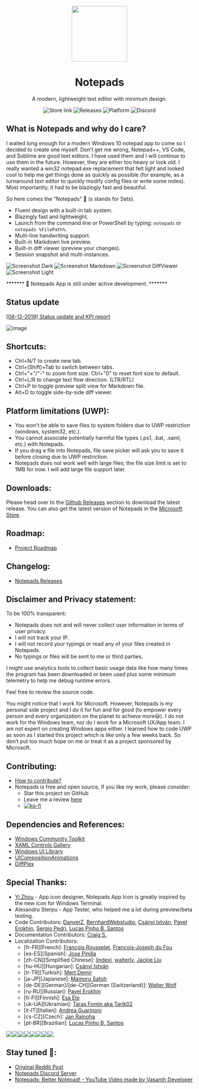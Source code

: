 <p align="center">
  <img width="150" align="center" src="src/Notepads/Assets/appicon_ws.gif">
</p>
<h1 align="center">
  Notepads
</h1>
<p align="center">
  A modern, lightweight text editor with minimum design.
</p>
<p align="center">
  <a style="text-decoration:none" href="https://www.microsoft.com/store/apps/9nhl4nsc67wm">
    <img src="https://img.shields.io/badge/Microsoft%20Store-Download-orange.svg?style=flat-square" alt="Store link" />
  </a>
  <a style="text-decoration:none" href="https://github.com/JasonStein/Notepads/releases">
    <img src="https://img.shields.io/github/release/jasonstein/notepads.svg?label=latest%20version&style=flat-square" alt="Releases" />
  </a>
  <a style="text-decoration:none">
    <img src="https://img.shields.io/badge/platform-windows%2010%20%7C%20uwp-yellow.svg?style=flat-square" alt="Platform" />
  </a>
  <a style="text-decoration:none" href="https://discord.gg/VqetCub">
    <img src="https://img.shields.io/discord/588473626651787274.svg?style=flat-square" alt="Discord" />
  </a>
</p>

## What is Notepads and why do I care?

I waited long enough for a modern Windows 10 notepad app to come so I decided to create one myself. Don’t get me wrong, Notepad++, VS Code, and Sublime are good text editors. I have used them and I will continue to use them in the future. However, they are either too heavy or look old. I really wanted a win32 notepad.exe replacement that felt light and looked cool to help me get things done as quickly as possible (for example, as a turnaround text editor to quickly modify config files or write some notes). Most importantly, it had to be blazingly fast and beautiful. 

So here comes the “Notepads” 🎉 (s stands for Sets).

* Fluent design with a built-in tab system.
* Blazingly fast and lightweight.
* Launch from the command line or PowerShell by typing: `notepads` or `notepads %FilePath%`.
* Multi-line handwriting support.
* Built-in Markdown live preview.
* Built-in diff viewer (preview your changes).
* Session snapshot and multi-instances.

![Screenshot Dark](ScreenShots/1.png?raw=true "Dark")
![Screenshot Markdown](ScreenShots/2.png?raw=true "Markdown")
![Screenshot DiffViewer](ScreenShots/3.png?raw=true "DiffViewer")
![Screenshot Light](ScreenShots/4.png?raw=true "Light")

******* 📣 Notepads App is still under active development. *******

## Status update

[[08-12-2019] Status update and KPI report](https://github.com/JasonStein/Notepads/issues/138)

![image](https://user-images.githubusercontent.com/1166162/62916469-75eb5800-bd4d-11e9-9f97-a632792400c0.png)

## Shortcuts:

* Ctrl+N/T to create new tab.
* Ctrl+(Shift)+Tab to switch between tabs.
* Ctrl+"+"/"-" to zoom font size. Ctrl+"0" to reset font size to default.
* Ctrl+L/R to change text flow direction. (LTR/RTL)
* Ctrl+P to toggle preview split view for Markdown file.
* Alt+D to toggle side-by-side diff viewer.

## Platform limitations (UWP):

* You won't be able to save files to system folders due to UWP restriction (windows, system32, etc.).
* You cannot associate potentially harmful file types (.ps1, .bat, .xaml, etc.) with Notepads.
* If you drag a file into Notepads, file save picker will ask you to save it before closing due to UWP restriction.
* Notepads does not work well with large files; the file size limit is set to 1MB for now. I will add large file support later.

## Downloads:

Please head over to the [Github Releases](https://github.com/JasonStein/Notepads/releases) section to download the latest release. You can also get the latest version of Notepads in the [Microsoft Store](https://www.microsoft.com/store/apps/9nhl4nsc67wm).

## Roadmap:

* [Project Roadmap](ROADMAP.md)

## Changelog:

* [Notepads Releases](https://github.com/JasonStein/Notepads/releases)

## Disclaimer and Privacy statement:

To be 100% transparent:

* Notepads does not and will never collect user information in terms of user privacy.
* I will not track your IP. 
* I will not record your typings or read any of your files created in Notepads. 
* No typings or files will be sent to me or third parties. 

I might use analytics tools to collect basic usage data like how many times the program has been downloaded or been used plus some minimum telemetry to help me debug runtime errors. 

Feel free to review the source code.

You might notice that I work for Microsoft. However, Notepads is my personal side project and I do it for fun and for good (to empower every person and every organization on the planet to achieve more😃). I do not work for the Windows team, nor do I work for a Microsoft UX/App team. I am not expert on creating Windows apps either. I learned how to code UWP as soon as I started this project which is like only a few weeks back. So don’t put too much hope on me or treat it as a project sponsored by Microsoft.

## Contributing:

* [How to contribute?](CONTRIBUTING.md)
* Notepads is free and open source, if you like my work, please consider:
   * Star this project on GitHub
   * Leave me a review [here](https://www.microsoft.com/store/apps/9nhl4nsc67wm)
   * [![ko-fi](https://www.ko-fi.com/img/githubbutton_sm.svg)](https://ko-fi.com/D1D6Y3C6)

## Dependencies and References:
* [Windows Community Toolkit](https://github.com/windows-toolkit/WindowsCommunityToolkit)
* [XAML Controls Gallery](https://github.com/microsoft/Xaml-Controls-Gallery)
* [Windows UI Library](https://github.com/Microsoft/microsoft-ui-xaml)
* [UICompositionAnimations](https://github.com/Sergio0694/UICompositionAnimations)
* [DiffPlex](https://github.com/mmanela/diffplex)

## Special Thanks:

* [Yi Zhou](http://zhouyiwork.com/) - App icon designer, Notepads App Icon is greatly inspired by the new icon for Windows Terminal.
* Alexandru Sterpu - App Tester, who helped me a lot during preview/beta testing.
* Code Contributors: [DanverZ](https://github.com/chenghanzou), [BernhardWebstudio](https://github.com/BernhardWebstudio), [Csányi István](https://github.com/AmionSky), [Pavel Erokhin](https://github.com/MairwunNx), [Sergio Pedri](https://github.com/Sergio0694), [Lucas Pinho B. Santos](https://github.com/pinholucas)
* Documentation Contributors: [Craig S.](https://github.com/sercraig)
* Localization Contributors: 
    * [fr-FR][French]: [François Rousselet](https://github.com/frousselet), [François-Joseph du Fou](https://github.com/FJduFou)
    * [es-ES][Spanish]: [Jose Pinilla](https://github.com/joseppinilla)
    * [zh-CN][Simplified Chinese]: [lindexi](https://github.com/lindexi), [walterlv](https://github.com/walterlv), [Jackie Liu](https://github.com/JasonStein)
    * [hu-HU][Hungarian]: [Csányi István](https://github.com/AmionSky)
    * [tr-TR][Turkish]: [Mert Demir](https://github.com/validatedev)
    * [ja-JP][Japanese]: [Mamoru Satoh](https://github.com/pnp0a03)
    * [de-DE][German]/[de-CH][German (Switzerland)]: [Walter Wolf](https://github.com/WalterWolf49)
    * [ru-RU][Russian]: [Pavel Erokhin](https://github.com/MairwunNx)
    * [fi-FI][Finnish]: [Esa Elo](https://github.com/sauihdik)
    * [uk-UA][Ukrainian]: [Taras Fomin aka Tarik02](https://github.com/Tarik02)
    * [it-IT][Italian]: [Andrea Guarinoni](https://github.com/guari)
    * [cs-CZ][Czech]: [Jan Rajnoha](https://github.com/JanRajnoha)
    * [pt-BR][Brazilian]: [Lucas Pinho B. Santos](https://github.com/pinholucas)

[![](https://sourcerer.io/fame/JasonStein/JasonStein/Notepads/images/0)](https://sourcerer.io/fame/JasonStein/JasonStein/Notepads/links/0)[![](https://sourcerer.io/fame/JasonStein/JasonStein/Notepads/images/1)](https://sourcerer.io/fame/JasonStein/JasonStein/Notepads/links/1)[![](https://sourcerer.io/fame/JasonStein/JasonStein/Notepads/images/2)](https://sourcerer.io/fame/JasonStein/JasonStein/Notepads/links/2)[![](https://sourcerer.io/fame/JasonStein/JasonStein/Notepads/images/3)](https://sourcerer.io/fame/JasonStein/JasonStein/Notepads/links/3)[![](https://sourcerer.io/fame/JasonStein/JasonStein/Notepads/images/4)](https://sourcerer.io/fame/JasonStein/JasonStein/Notepads/links/4)[![](https://sourcerer.io/fame/JasonStein/JasonStein/Notepads/images/5)](https://sourcerer.io/fame/JasonStein/JasonStein/Notepads/links/5)[![](https://sourcerer.io/fame/JasonStein/JasonStein/Notepads/images/6)](https://sourcerer.io/fame/JasonStein/JasonStein/Notepads/links/6)[![](https://sourcerer.io/fame/JasonStein/JasonStein/Notepads/images/7)](https://sourcerer.io/fame/JasonStein/JasonStein/Notepads/links/7)

## Stay tuned 📢:

* [Original Reddit Post](https://www.reddit.com/r/Windows10/comments/btx5qs/my_design_implementation_of_modern_fluent_notepad/)
* [Notepads Discord Server](https://discord.gg/VqetCub)
* [Notepads: Better Notepad! - YouTube Video made by Vasanth Developer](https://www.youtube.com/watch?v=7GXDrehNWb8)
